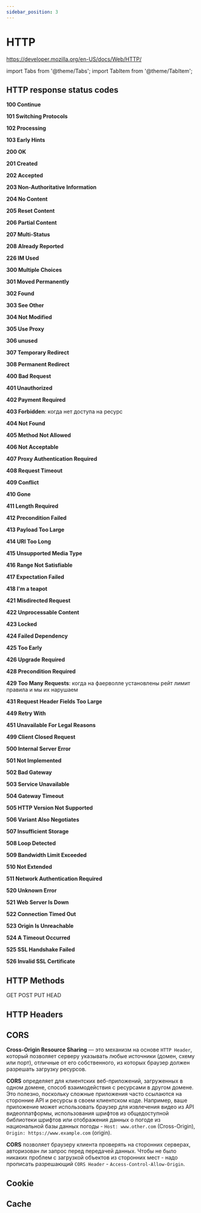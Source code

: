 ```yaml
---
sidebar_position: 3
---
```

# HTTP
https://developer.mozilla.org/en-US/docs/Web/HTTP/

import Tabs from '@theme/Tabs';
import TabItem from '@theme/TabItem';

## HTTP response status codes
<Tabs>
  <TabItem value="1xx" label="Informational 1xx" default>
    <p><b>100 Continue</b></p>
    <p><b>101 Switching Protocols</b></p>
    <p><b>102 Processing</b></p>
    <p><b>103 Early Hints</b></p>
  </TabItem>
  <TabItem value="2xx" label="Successful 2xx">
    <p><b>200 OK</b></p>
    <p><b>201 Created</b></p>
    <p><b>202 Accepted</b></p>
    <p><b>203 Non-Authoritative Information</b></p>
    <p><b>204 No Content</b></p>
    <p><b>205 Reset Content</b></p>
    <p><b>206 Partial Content</b></p>
    <p><b>207 Multi-Status</b></p>
    <p><b>208 Already Reported</b></p>
    <p><b>226 IM Used</b></p>
  </TabItem>
  <TabItem value="3xx" label="Redirection 3xx">
    <p><b>300 Multiple Choices</b></p>
    <p><b>301 Moved Permanently</b></p>
    <p><b>302 Found</b></p>
    <p><b>303 See Other</b></p>
    <p><b>304 Not Modified</b></p>
    <p><b>305 Use Proxy</b></p>
    <p><b>306 unused</b></p>
    <p><b>307 Temporary Redirect</b></p>
    <p><b>308 Permanent Redirect</b></p>
  </TabItem>
  <TabItem value="4xx" label="Client 4xx">
    <p><b>400 Bad Request</b></p>
    <p><b>401 Unauthorized</b></p>
    <p><b>402 Payment Required</b></p>
    <p><b>403 Forbidden</b>: когда нет доступа на ресурс</p>
    <p><b>404 Not Found</b></p>
    <p><b>405 Method Not Allowed</b></p>
    <p><b>406 Not Acceptable</b></p>
    <p><b>407 Proxy Authentication Required</b></p>
    <p><b>408 Request Timeout</b></p>
    <p><b>409 Conflict</b></p>
    <p><b>410 Gone</b></p>
    <p><b>411 Length Required</b></p>
    <p><b>412 Precondition Failed</b></p>
    <p><b>413 Payload Too Large</b></p>
    <p><b>414 URI Too Long</b></p>
    <p><b>415 Unsupported Media Type</b></p>
    <p><b>416 Range Not Satisfiable</b></p>
    <p><b>417 Expectation Failed</b></p>
    <p><b>418 I'm a teapot</b></p>
    <p><b>421 Misdirected Request</b></p>
    <p><b>422 Unprocessable Content</b></p>
    <p><b>423 Locked</b></p>
    <p><b>424 Failed Dependency</b></p>
    <p><b>425 Too Early</b></p>
    <p><b>426 Upgrade Required</b></p>
    <p><b>428 Precondition Required</b></p>
    <p><b>429 Too Many Requests</b>: когда на фаерволле установлены рейт лимит правила и мы их нарушаем</p>
    <p><b>431 Request Header Fields Too Large</b></p>
    <p><b>449 Retry With</b></p>
    <p><b>451 Unavailable For Legal Reasons</b></p>
    <p><b>499 Client Closed Request</b></p>
  </TabItem>
  <TabItem value="5xx" label="Server 5xx">
    <p><b>500 Internal Server Error</b></p>
    <p><b>501 Not Implemented</b></p>
    <p><b>502 Bad Gateway</b></p>
    <p><b>503 Service Unavailable</b></p>
    <p><b>504 Gateway Timeout</b></p>
    <p><b>505 HTTP Version Not Supported</b></p>
    <p><b>506 Variant Also Negotiates</b></p>
    <p><b>507 Insufficient Storage</b></p>
    <p><b>508 Loop Detected</b></p>
    <p><b>509 Bandwidth Limit Exceeded</b></p>
    <p><b>510 Not Extended</b></p>
    <p><b>511 Network Authentication Required</b></p>
    <p><b>520 Unknown Error</b></p>
    <p><b>521 Web Server Is Down</b></p>
    <p><b>522 Connection Timed Out</b></p>
    <p><b>523 Origin Is Unreachable</b></p>
    <p><b>524 A Timeout Occurred</b></p>
    <p><b>525 SSL Handshake Failed</b></p>
    <p><b>526 Invalid SSL Certificate</b></p>
  </TabItem>
</Tabs>

## HTTP Methods
GET
POST
PUT
HEAD

## HTTP Headers

## CORS
**Cross-Origin Resource Sharing** — это механизм на основе `HTTP Header`, который позволяет серверу указывать любые источники (домен, схему или порт), отличные от его собственного, из которых браузер должен разрешать загрузку ресурсов. 

**CORS** определяет для клиентских веб-приложений, загруженных в одном домене, способ взаимодействия с ресурсами в другом домене. Это полезно, поскольку сложные приложения часто ссылаются на сторонние API и ресурсы в своем клиентском коде. Например, ваше приложение может использовать браузер для извлечения видео из API видеоплатформы, использования шрифтов из общедоступной библиотеки шрифтов или отображения данных о погоде из национальной базы данных погоды - `Host: www.other.com` (Cross-Origin), `Origin: https://www.example.com` (origin).

**CORS** позволяет браузеру клиента проверять на сторонних серверах, авторизован ли запрос перед передачей данных. Чтобы не было никаких проблем с загрузкой объектов из сторонних мест - надо прописать разрешающий `CORS Header` - `Access-Control-Allow-Origin`.

## Cookie

## Cache